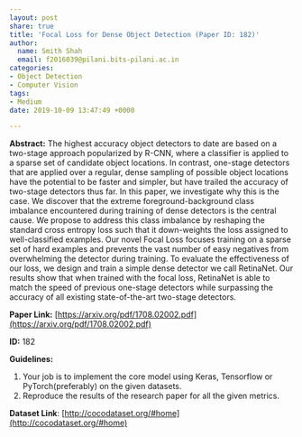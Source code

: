 ```yaml
---
layout: post
share: true
title: 'Focal Loss for Dense Object Detection (Paper ID: 182)'
author:
  name: Smith Shah
  email: f2016039@pilani.bits-pilani.ac.in
categories:
- Object Detection
- Computer Vision
tags:
- Medium
date: 2019-10-09 13:47:49 +0000

---
```

**Abstract:** The highest accuracy object detectors to date are based on a two-stage approach popularized by R-CNN, where a classifier is applied to a sparse set of candidate object locations. In contrast, one-stage detectors that are applied over a regular, dense sampling of possible object locations have the potential to be faster and simpler, but have trailed the accuracy of two-stage detectors thus far. In this paper, we investigate why this is the case. We discover that the extreme foreground-background class imbalance encountered during training of dense detectors is the central cause. We propose to address this class imbalance by reshaping the standard cross entropy loss such that it down-weights the loss assigned to well-classified examples. Our novel Focal Loss focuses training on a sparse set of hard examples and prevents the vast number of easy negatives from overwhelming the detector during training. To evaluate the effectiveness of our loss, we design and train a simple dense detector we call RetinaNet. Our results show that when trained with the focal loss, RetinaNet is able to match the speed of previous one-stage detectors while surpassing the accuracy of all existing state-of-the-art two-stage detectors.

**Paper Link:** [https://arxiv.org/pdf/1708.02002.pdf](https://arxiv.org/pdf/1708.02002.pdf)

**ID:** 182

**Guidelines:**

1. Your job is to implement the core model using Keras, Tensorflow or PyTorch(preferably) on the given datasets.
2. Reproduce the results of the research paper for all the given metrics.

**Dataset Link**: [http://cocodataset.org/#home](http://cocodataset.org/#home)
